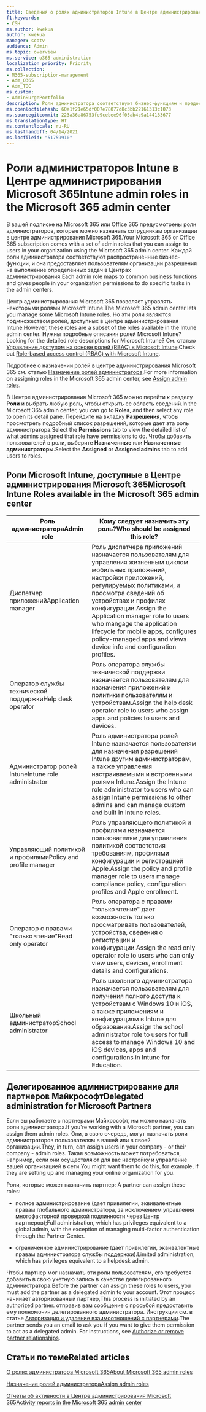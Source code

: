 ```yaml
---
title: Сведения о ролях администраторов Intune в Центре администрирования Microsoft 365
f1.keywords:
- CSH
ms.author: kwekua
author: kwekua
manager: scotv
audience: Admin
ms.topic: overview
ms.service: o365-administration
localization_priority: Priority
ms.collection:
- M365-subscription-management
- Adm_O365
- Adm_TOC
ms.custom:
- AdminSurgePortfolio
description: Роли администратора соответствуют бизнес-функциям и предоставляют разрешения на выполнение определенных задач в Центре администрирования. Например, администратор служб создает запросы в службу поддержки Майкрософт.
ms.openlocfilehash: 60a1f21e65df007e78077d8c3bb22161313c1073
ms.sourcegitcommit: 223a36a86753fe9cebee96f05ab4c9a144133677
ms.translationtype: HT
ms.contentlocale: ru-RU
ms.lasthandoff: 04/14/2021
ms.locfileid: "51759910"
---
```

# <a name="intune-admin-roles-in-the-microsoft-365-admin-center"></a><span data-ttu-id="8be9e-104">Роли администраторов Intune в Центре администрирования Microsoft 365</span><span class="sxs-lookup"><span data-stu-id="8be9e-104">Intune admin roles in the Microsoft 365 admin center</span></span>

<span data-ttu-id="8be9e-105">В вашей подписке на Microsoft 365 или Office 365 предусмотрены роли администраторов, которые можно назначать сотрудникам организации в центре администрирования Microsoft 365.</span><span class="sxs-lookup"><span data-stu-id="8be9e-105">Your Microsoft 365 or Office 365 subscription comes with a set of admin roles that you can assign to users in your organization using the Microsoft 365 admin center.</span></span> <span data-ttu-id="8be9e-106">Каждой роли администратора соответствуют распространенные бизнес-функции, и она предоставляет пользователям организации разрешения на выполнение определенных задач в Центрах администрирования.</span><span class="sxs-lookup"><span data-stu-id="8be9e-106">Each admin role maps to common business functions and gives people in your organization permissions to do specific tasks in the admin centers.</span></span>

<span data-ttu-id="8be9e-107">Центр администрирования Microsoft 365 позволяет управлять некоторыми ролями Microsoft Intune.</span><span class="sxs-lookup"><span data-stu-id="8be9e-107">The Microsoft 365 admin center lets you manage some Microsoft Intune roles.</span></span> <span data-ttu-id="8be9e-108">Но эти роли являются подмножеством ролей, доступных в центре администрирования Intune.</span><span class="sxs-lookup"><span data-stu-id="8be9e-108">However, these roles are a subset of the roles available in the Intune admin center.</span></span> <span data-ttu-id="8be9e-109">Нужны подробные описания ролей Microsoft Intune?</span><span class="sxs-lookup"><span data-stu-id="8be9e-109">Looking for the detailed role descriptions for Microsoft Intune?</span></span> <span data-ttu-id="8be9e-110">См. статью [Управление доступом на основе ролей (RBAC) в Microsoft Intune](/mem/intune/fundamentals/role-based-access-control).</span><span class="sxs-lookup"><span data-stu-id="8be9e-110">Check out [Role-based access control (RBAC) with Microsoft Intune](/mem/intune/fundamentals/role-based-access-control).</span></span>

<span data-ttu-id="8be9e-111">Подробнее о назначении ролей в центре администрирования Microsoft 365 см. статью [Назначение ролей администратора](assign-admin-roles.md).</span><span class="sxs-lookup"><span data-stu-id="8be9e-111">For more information on assigning roles in the Microsoft 365 admin center, see [Assign admin roles](assign-admin-roles.md).</span></span>

<span data-ttu-id="8be9e-112">В Центре администрирования Microsoft 365 можно перейти к разделу **Роли** и выбрать любую роль, чтобы открыть ее область сведений.</span><span class="sxs-lookup"><span data-stu-id="8be9e-112">In the Microsoft 365 admin center, you can go to **Roles**, and then select any role to open its detail pane.</span></span> <span data-ttu-id="8be9e-113">Перейдите на вкладку **Разрешения**, чтобы просмотреть подробный список разрешений, которые дает эта роль администратора.</span><span class="sxs-lookup"><span data-stu-id="8be9e-113">Select the **Permissions** tab to view the detailed list of what admins assigned that role have permissions to do.</span></span> <span data-ttu-id="8be9e-114">Чтобы добавить пользователей в роли, выберите **Назначенные** или **Назначенные администраторы**.</span><span class="sxs-lookup"><span data-stu-id="8be9e-114">Select the **Assigned** or **Assigned admins** tab to add users to roles.</span></span>

## <a name="microsoft-intune-roles-available-in-the-microsoft-365-admin-center"></a><span data-ttu-id="8be9e-115">Роли Microsoft Intune, доступные в Центре администрирования Microsoft 365</span><span class="sxs-lookup"><span data-stu-id="8be9e-115">Microsoft Intune Roles available in the Microsoft 365 admin center</span></span>

|<span data-ttu-id="8be9e-116">Роль администратора</span><span class="sxs-lookup"><span data-stu-id="8be9e-116">Admin role</span></span>     |<span data-ttu-id="8be9e-117">Кому следует назначить эту роль?</span><span class="sxs-lookup"><span data-stu-id="8be9e-117">Who should be assigned this role?</span></span>  |
|---------|---------|
|<span data-ttu-id="8be9e-118">Диспетчер приложений</span><span class="sxs-lookup"><span data-stu-id="8be9e-118">Application manager</span></span>     |   <span data-ttu-id="8be9e-119">Роль диспетчера приложений назначается пользователям для управления жизненным циклом мобильных приложений, настройки приложений, регулируемых политиками, и просмотра сведений об устройствах и профилях конфигурации.</span><span class="sxs-lookup"><span data-stu-id="8be9e-119">Assign the Application manager role to users who mangage the application lifecycle for mobile apps, configures policy-managed apps and views device info and configuration profiles.</span></span>  |
|<span data-ttu-id="8be9e-120">Оператор службы технической поддержки</span><span class="sxs-lookup"><span data-stu-id="8be9e-120">Help desk operator</span></span>     |   <span data-ttu-id="8be9e-121">Роль оператора службы технической поддержки назначается пользователям для назначения приложений и политики пользователям и устройствам.</span><span class="sxs-lookup"><span data-stu-id="8be9e-121">Assign the help desk operator role to users who assign apps and policies to users and devices.</span></span> |
|<span data-ttu-id="8be9e-122">Администратор ролей Intune</span><span class="sxs-lookup"><span data-stu-id="8be9e-122">Intune role administrator</span></span>    |   <span data-ttu-id="8be9e-123">Роль администратора ролей Intune назначается пользователям для назначения разрешений Intune другим администраторам, а также управления настраиваемыми и встроенными ролями Intune.</span><span class="sxs-lookup"><span data-stu-id="8be9e-123">Assign the Intune role administrator to users who can assign Intune permissions to other admins and can manage custom and built in Intune roles.</span></span>   |
|<span data-ttu-id="8be9e-124">Управляющий политикой и профилями</span><span class="sxs-lookup"><span data-stu-id="8be9e-124">Policy and profile manager</span></span>     |   <span data-ttu-id="8be9e-125">Роль управляющего политикой и профилями назначается пользователям для управления политикой соответствия требованиям, профилями конфигурации и регистрацией Apple.</span><span class="sxs-lookup"><span data-stu-id="8be9e-125">Assign the policy and profile manager role to users manage compliance policy, configuration profiles and Apple enrollment.</span></span>   |
|<span data-ttu-id="8be9e-126">Оператор с правами "только чтение"</span><span class="sxs-lookup"><span data-stu-id="8be9e-126">Read only operator</span></span>     |   <span data-ttu-id="8be9e-127">Роль оператора с правами "только чтение" дает возможность только просматривать пользователей, устройства, сведения о регистрации и конфигурации.</span><span class="sxs-lookup"><span data-stu-id="8be9e-127">Assign the read only operator role to users who can only view users, devices, enrollment details and configurations.</span></span>   |
|<span data-ttu-id="8be9e-128">Школьный администратор</span><span class="sxs-lookup"><span data-stu-id="8be9e-128">School administrator</span></span>     |   <span data-ttu-id="8be9e-129">Роль школьного администратора назначается пользователям для получения полного доступа к устройствам с Windows 10 и iOS, а также приложениям и конфигурациям в Intune для образования.</span><span class="sxs-lookup"><span data-stu-id="8be9e-129">Assign the school administrator role to users for full access to manage Windows 10 and iOS devices, apps and configurations in Intune for Education.</span></span>   |

## <a name="delegated-administration-for-microsoft-partners"></a><span data-ttu-id="8be9e-130">Делегированное администрирование для партнеров Майкрософт</span><span class="sxs-lookup"><span data-stu-id="8be9e-130">Delegated administration for Microsoft Partners</span></span>

<span data-ttu-id="8be9e-131">Если вы работаете с партнерами Майкрософт, им можно назначать роли администратора.</span><span class="sxs-lookup"><span data-stu-id="8be9e-131">If you're working with a Microsoft partner, you can assign them admin roles.</span></span> <span data-ttu-id="8be9e-132">Они, в свою очередь, могут назначать роли администраторов пользователям в вашей или в своей организации.</span><span class="sxs-lookup"><span data-stu-id="8be9e-132">They, in turn, can assign users in your company - or their company - admin roles.</span></span> <span data-ttu-id="8be9e-133">Такая возможность может потребоваться, например, если они осуществляют для вас настройку и управление вашей организацией в сети.</span><span class="sxs-lookup"><span data-stu-id="8be9e-133">You might want them to do this, for example, if they are setting up and managing your online organization for you.</span></span>
  
<span data-ttu-id="8be9e-134">Роли, которые может назначить партнер: </span><span class="sxs-lookup"><span data-stu-id="8be9e-134">A partner can assign these roles:</span></span>
  
- <span data-ttu-id="8be9e-135">полное администрирование (дает привилегии, эквивалентные правам глобального администратора, за исключением управления многофакторной проверкой подлинности через Центр партнеров);</span><span class="sxs-lookup"><span data-stu-id="8be9e-135">Full administration, which has privileges equivalent to a global admin, with the exception of managing multi-factor authentication through the Partner Center.</span></span>

- <span data-ttu-id="8be9e-136">ограниченное администрирование (дает привилегии, эквивалентные правам администратора службы поддержки).</span><span class="sxs-lookup"><span data-stu-id="8be9e-136">Limited administration, which has privileges equivalent to a helpdesk admin.</span></span>

<span data-ttu-id="8be9e-137">Чтобы партнер мог назначать эти роли пользователям, его требуется добавить в свою учетную запись в качестве делегированного администратора.</span><span class="sxs-lookup"><span data-stu-id="8be9e-137">Before the partner can assign these roles to users, you must add the partner as a delegated admin to your account.</span></span> <span data-ttu-id="8be9e-138">Этот процесс начинает авторизованный партнер,</span><span class="sxs-lookup"><span data-stu-id="8be9e-138">This process is initiated by an authorized partner.</span></span> <span data-ttu-id="8be9e-139">отправив вам сообщение с просьбой предоставить ему полномочия делегированного администратора. Инструкции см. в статье [Авторизация и удаление взаимоотношений с партнерами](../misc/add-partner.md).</span><span class="sxs-lookup"><span data-stu-id="8be9e-139">The partner sends you an email to ask you if you want to give them permission to act as a delegated admin. For instructions, see [Authorize or remove partner relationships](../misc/add-partner.md).</span></span>
  
## <a name="related-articles"></a><span data-ttu-id="8be9e-140">Статьи по теме</span><span class="sxs-lookup"><span data-stu-id="8be9e-140">Related articles</span></span>

[<span data-ttu-id="8be9e-141">О ролях администратора Microsoft 365</span><span class="sxs-lookup"><span data-stu-id="8be9e-141">About Microsoft 365 admin roles</span></span>](about-admin-roles.md)

[<span data-ttu-id="8be9e-142">Назначение ролей администратора</span><span class="sxs-lookup"><span data-stu-id="8be9e-142">Assign admin roles</span></span>](assign-admin-roles.md)

[<span data-ttu-id="8be9e-143">Отчеты об активности в Центре администрирования Microsoft 365</span><span class="sxs-lookup"><span data-stu-id="8be9e-143">Activity reports in the Microsoft 365 admin center</span></span>](../activity-reports/activity-reports.md)